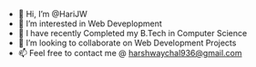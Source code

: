 - 👋 Hi, I’m @HariJW
- 👀 I’m interested in Web Deveplopment
- 🌱 I have recently Completed my B.Tech in Computer Science
- 💞️ I’m looking to collaborate on Web Development Projects
- 📫 Feel free to contact me @ harshwaychal936@gmail.com

<!---
HariJW/HariJW is a ✨ special ✨ repository because its `README.md` (this file) appears on your GitHub profile.
You can click the Preview link to take a look at your changes.
--->
